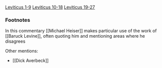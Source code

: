 [Leviticus 1-9](https://www.youtube.com/watch?v=9s2YbGjLmyU&t=11374s&ab_channel=Euler%27sIdentityCrisis)
[Leviticus 10-18](https://www.youtube.com/watch?v=ua-JGmjeKY8&t=1s&ab_channel=Euler%27sIdentityCrisis)
[Leviticus 19-27](https://www.youtube.com/watch?v=GdEiQZ_vBCM&ab_channel=Euler%27sIdentityCrisis)


### Footnotes
In this commentary [[Michael Heiser]] makes particular use of the work of [[Baruck Levine]], often quoting him and mentioning areas where he disagrees

Other mentions:
* [[Dick Averbeck]]